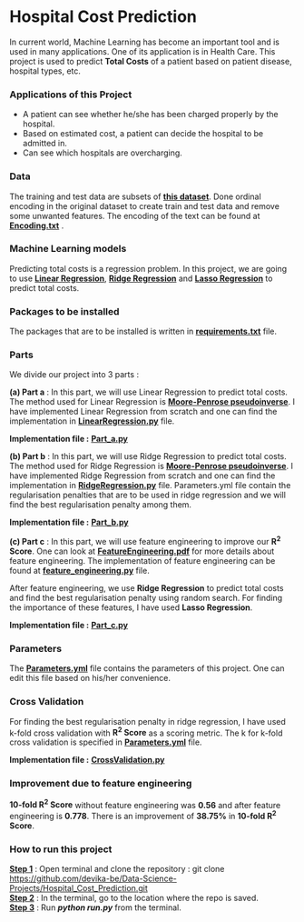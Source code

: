 # Hospital Cost Prediction

In current world, Machine Learning has become an important tool 
and is used in many applications. One of its application is
in Health Care. This project is used to predict **Total Costs** 
of a patient based on patient disease, hospital types, etc. 

### Applications of this Project
- A patient can see whether he/she has been charged properly by the hospital.
- Based on estimated cost, a patient can decide the hospital to be admitted in. 
- Can see which hospitals are overcharging.

### Data 

The training and test data are subsets of [**this dataset**](https://healthdata.gov/State/Hospital-Inpatient-Discharges-SPARCS-De-Identified/nff8-2va3). Done ordinal encoding in the original dataset to create train and test data and remove some unwanted features. The encoding of the text can be found at [**Encoding.txt**](data/Encoding.txt) </font>.

### Machine Learning models

Predicting total costs is a regression problem. In this project, 
we are going to use [**Linear Regression**](https://machinelearningmastery.com/linear-regression-for-machine-learning/), 
[**Ridge Regression**](https://online.stat.psu.edu/stat857/node/155/) and 
[**Lasso Regression**](https://www.mygreatlearning.com/blog/understanding-of-lasso-regression/#:~:text=Lasso%20regression%20is%20a%20regularization,i.e.%20models%20with%20fewer%20parameters) to predict total costs.

### Packages to be installed

The packages that are to be installed is written in [**requirements.txt**](requirements.txt) file.

### Parts 

We divide our project into 3 parts : 

**(a) Part a** : In this part, we will use Linear Regression to predict
total costs. The method used for Linear Regression is [**Moore-Penrose pseudoinverse**](https://www.geeksforgeeks.org/moore-penrose-pseudoinverse-mathematics/). I have implemented Linear Regression from scratch and
one can find the implementation in [**LinearRegression.py**](src/models/LinearRegression.py) file.

**Implementation file :** [**Part_a.py**](src/Part_a.py) 

**(b) Part b** : In this part, we will use Ridge Regression to predict total
costs. The method used for Ridge Regression is [**Moore-Penrose pseudoinverse**](https://www.geeksforgeeks.org/moore-penrose-pseudoinverse-mathematics/). I have implemented Ridge Regression from scratch and one can find the implementation in [**RidgeRegression.py**](src/models/RidgeRegression.py) file.
Parameters.yml file contain the regularisation penalties that are to be used in ridge regression and we will find the best regularisation penalty among them.

**Implementation file :** [**Part_b.py**](src/Part_b.py) 

**(c) Part c** : In this part, we will use feature engineering to improve our **R<sup>2</sup> Score**. One can look at [**FeatureEngineering.pdf**](FeatureEngineering.pdf) for more details
about feature engineering. The implementation of feature engineering can be found at [**feature_engineering.py**](src/feature_engineering.py) file. 

After feature engineering, we use **Ridge Regression** to predict total costs and find the best regularisation penalty using random search. For finding the importance of these features, I have used **Lasso Regression**.

**Implementation file :** [**Part_c.py**](src/Part_c.py) 

### Parameters 

The [**Parameters.yml**](Parameters.yml) file contains the parameters of this project. One can edit this file based on his/her convenience. 

### Cross Validation 

For finding the best regularisation penalty in ridge regression, I have used k-fold cross validation with **R<sup>2</sup> Score** as a scoring metric. The k for k-fold cross validation is specified in [**Parameters.yml**](Parameters.yml) file.

**Implementation file :** [**CrossValidation.py**](src/CrossValidation.py)

### Improvement due to feature engineering

**10-fold R<sup>2</sup> Score** without feature engineering was **0.56** and after feature engineering is **0.778**. There is an improvement of **38.75%** in **10-fold R<sup>2</sup> Score**. 

### How to run this project 

**<u>Step 1</u>** : Open terminal and clone the repository : git clone https://github.com/devika-be/Data-Science-Projects/Hospital_Cost_Prediction.git <br>
**<u>Step 2</u>** : In the terminal, go to the location where the repo is saved. <br>
**<u>Step 3</u>** : Run **<i>python run.py</i>** from the terminal. 



  

